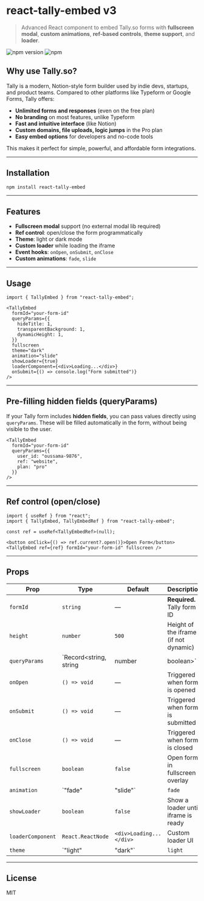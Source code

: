 # react-tally-embed v3

> Advanced React component to embed Tally.so forms with **fullscreen modal**, **custom animations**, **ref-based controls**, **theme support**, and **loader**.

![npm version](https://img.shields.io/npm/v/react-tally-embed)
![npm](https://img.shields.io/npm/v/react-tally-embed)

## Why use Tally.so?

Tally is a modern, Notion-style form builder used by indie devs, startups, and product teams. Compared to other platforms like Typeform or Google Forms, Tally offers:

- **Unlimited forms and responses** (even on the free plan)
- **No branding** on most features, unlike Typeform
- **Fast and intuitive interface** (like Notion)
- **Custom domains, file uploads, logic jumps** in the Pro plan
- **Easy embed options** for developers and no-code tools

This makes it perfect for simple, powerful, and affordable form integrations.

---

## Installation

```bash
npm install react-tally-embed
```

---

## Features

- **Fullscreen modal** support (no external modal lib required)
- **Ref control**: open/close the form programmatically
- **Theme**: light or dark mode
- **Custom loader** while loading the iframe
- **Event hooks**: `onOpen`, `onSubmit`, `onClose`
- **Custom animations**: `fade`, `slide`

---

## Usage

```tsx
import { TallyEmbed } from "react-tally-embed";

<TallyEmbed
  formId="your-form-id"
  queryParams={{
    hideTitle: 1,
    transparentBackground: 1,
    dynamicHeight: 1,
  }}
  fullscreen
  theme="dark"
  animation="slide"
  showLoader={true}
  loaderComponent={<div>Loading...</div>}
  onSubmit={() => console.log("Form submitted")}
/>
```

---

## Pre-filling hidden fields (queryParams)

If your Tally form includes **hidden fields**, you can pass values directly using `queryParams`. These will be filled automatically in the form, without being visible to the user.

```tsx
<TallyEmbed
  formId="your-form-id"
  queryParams={{
    user_id: "oussama-9876",
    ref: "website",
    plan: "pro"
  }}
/>
```

---

## Ref control (open/close)

```tsx
import { useRef } from "react";
import { TallyEmbed, TallyEmbedRef } from "react-tally-embed";

const ref = useRef<TallyEmbedRef>(null);

<button onClick={() => ref.current?.open()}>Open Form</button>
<TallyEmbed ref={ref} formId="your-form-id" fullscreen />
```

---

## Props

| Prop              | Type                                 | Default   | Description                                  |
|-------------------|--------------------------------------|-----------|----------------------------------------------|
| `formId`          | `string`                             | —         | **Required.** Tally form ID                  |
| `height`          | `number`                             | `500`     | Height of the iframe (if not dynamic)        |
| `queryParams`     | `Record<string, string | number | boolean>` | `{}` | Optional Tally query parameters              |
| `onOpen`          | `() => void`                         | —         | Triggered when form is opened                |
| `onSubmit`        | `() => void`                         | —         | Triggered when form is submitted             |
| `onClose`         | `() => void`                         | —         | Triggered when form is closed                |
| `fullscreen`      | `boolean`                            | `false`   | Open form in fullscreen overlay              |
| `animation`       | `"fade" | "slide"`                   | `fade`    | Animation style for fullscreen               |
| `showLoader`      | `boolean`                            | `false`   | Show a loader until iframe is ready          |
| `loaderComponent` | `React.ReactNode`                    | `<div>Loading...</div>` | Custom loader UI       |
| `theme`           | `"light" | "dark"`                   | `light`   | Color theme for the container                |

---

## License

MIT
